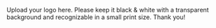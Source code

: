 Upload your logo here. Please keep it black & white with a transparent background and recognizable in a small print size. Thank you!
